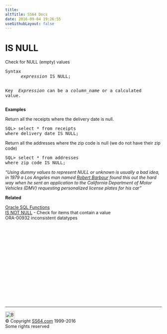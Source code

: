 ```yaml
---
title:
altTitle: SS64 Docs
date: 2016-09-04 19:26:55
useGithubLayout: false
---
```

<!-- #BeginLibraryItem "/Library/head_orasyntax.lbi" --><!-- #EndLibraryItem --><h1>IS  NULL </h1> 
<p> Check for NULL (empty) values</p>
<pre>Syntax
      <i>expression </i>IS NULL;

Key
<i>   Expression</i> can be a <i>column_name</i> or a calculated value.
</pre>
<p><b>Examples</b></p>
<p>Return all the receipts where the delivery date is  null.</p>
<pre>SQL&gt; select * from receipts<br>where delivery_date IS NULL;
</pre>
<p>Return all the addresses where the zip code is  null (we do not have their zip code) </p>
<pre>SQL&gt; select * from addresses<br>where zip_code IS NULL;
</pre>
<p class="quote"><i>“Using dummy values to represent NULL or unknown is usually a bad idea, in 1979 a Los Angeles man named <a href="http://www.snopes.com/autos/law/noplate.asp">Robert Barbour</a> found this out the hard way when he sent an application to the California Department of Motor Vehicles (DMV) requesting personalized license plates for his car” </i>
</p><p><b>Related</b></p>
<p><a href="syntax-functions.html">Oracle SQL Functions</a><b><br>
</b><a href="syntax-is-not-null.html">IS NOT NULL</a> - Check for items that contain a value<br>
ORA-00932 inconsistent datatypes</p><!-- #BeginLibraryItem "/Library/foot_ora.lbi" --><p><script async="" src="//pagead2.googlesyndication.com/pagead/js/adsbygoogle.js"></script>
<!-- oracle-footer -->
<ins class="adsbygoogle" style="display:inline-block;width:300px;height:250px" data-ad-client="ca-pub-6140977852749469" data-ad-slot="4275490898"></ins>
<script>
(adsbygoogle = window.adsbygoogle || []).push({});
</script></p>
<hr>
<div id="bl" class="footer"><a href="#"><img src="../images/top.png" width="30" height="22" alt="Back to the Top"></a></div>
<div id="br" class="footer, tagline">© Copyright <a href="http://ss64.com/">SS64.com</a> 1999-2016<br>
Some rights reserved</div><!-- #EndLibraryItem -->
